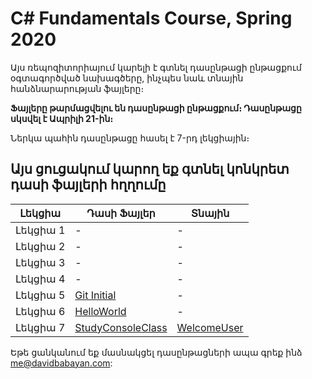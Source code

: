 # **C# Fundamentals Course, Spring 2020**

Այս ռեպոզիտորիայում կարելի է գտնել դասընթացի ընթացքում օգտագործված նախագծերը, ինչպես նաև տնային հանձնարարության ֆայլերը։

**Ֆայլերը թարմացվելու են դասընթացի ընթացքում։ Դասընթացը սկսվել է Ապրիլի 21-ին։**

Ներկա պահին դասընթացը հասել է 7-րդ լեկցիային։

## **Այս ցուցակում կարող եք գտնել կոնկրետ դասի ֆայլերի հղղումը**

|Լեկցիա|Դասի Ֆայլեր|Տնային|
|---|---|---|
|Լեկցիա 1|-|-|
|Լեկցիա 2|-|-|
|Լեկցիա 3|-|-|
|Լեկցիա 4|-|-|
|Լեկցիա 5|[Git Initial](https://github.com/davidbabayan/csharp-course-spring-2020/tree/master/Lecture%205/Class%20Code/Git%20Initial)| - |
|Լեկցիա 6|[HelloWorld](https://github.com/davidbabayan/csharp-course-spring-2020/tree/master/Lecture%206/Class%20Code/HelloWorld)|-|
|Լեկցիա 7|[StudyConsoleClass](https://github.com/davidbabayan/csharp-course-spring-2020/tree/master/Lecture%207/Class%20Code/StudyConsoleClass)|[WelcomeUser](https://github.com/davidbabayan/csharp-course-spring-2020/tree/master/Lecture%207/Exercises/WelcomeUser)|

Եթե ցանկանում եք մասնակցել դասընթացների ապա գրեք ինձ [me@davidbabayan.com](mailto:me@davidbabayan.com):
